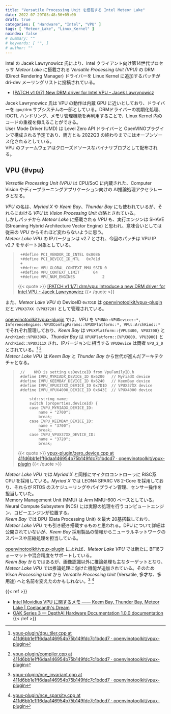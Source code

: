 ```yaml
---
title: "Versatile Processing Unit を搭載する Intel Meteor Lake"
date: 2022-07-29T03:48:56+09:00
draft: true
categories: [ "Hardware", "Intel", "VPU" ]
tags: [ "Meteor_Lake", "Linux_Kernel" ]
noindex: false
# summary: ""
# keywords: [ "", ]
# author: ""
---
```


Intel の Jacek Lawrynowicz 氏により、Intel クライアント向け第14世代プロセッサ *Meteor Lake* に搭載される *Versatile Processing Unit (VPU)* の DRM (Direct Rendering Manager) ドライバーを Linux Kernel に追加するパッチが dri-dev メーリングリストに投稿されている。  

 * [[PATCH v1 0/7] New DRM driver for Intel VPU - Jacek Lawrynowicz](https://lore.kernel.org/dri-devel/20220728131709.1087188-1-jacek.lawrynowicz@linux.intel.com/)

Jacek Lawrynowicz 氏は VPU の動作は内蔵 GPU に近いとしており、ドライバーを `gpu/drm` サブシステムの一部としている。DRMドライバーの初期化処理、IOCTL ハンドリング、メモリ管理機能を再利用することで、Linux Kernel 内のコードの重複を抑えることができる。  
User Mode Driver (UMD) は Level Zero API ドライバーと OpenVINOプラグインで構成される予定であり、両方とも 2022Q3 の終わりまでにはオープンソース化されるとしている。  
VPU のファームウェアはクローズドソースなバイナリブロブとして配布される。  

## VPU {#vpu}
*Versatile Processing Unit (VPU)* は CPU/SoC に内蔵された、Computer Vision やディープラーニングアプリケーション向けの AI推論処理アクセラレータとなる。  

*VPU* の名は、*Myriad X* や *Keem Bay*、*Thunder Bay* にも使われているが、それらにおける *VPU* は *Vision Processing Unit* の略とされている。  
しかしパッチから *Meteor Lake* に搭載される *VPU* も、実行エンジンは SHAVE (Streaming Hybrid Architecture Vector Engine) と思われ、意味合いとしては従来の *VPU* からそれほど変わらないように思う。  
*Meteor Lake VPU* の IPバージョンは v2.7 とされ、今回のパッチは VPU IP v2.7 をサポート対象としている。  

 > 		+#define PCI_VENDOR_ID_INTEL 0x8086
 > 		+#define PCI_DEVICE_ID_MTL   0x7d1d
 > 		+
 > 		+#define VPU_GLOBAL_CONTEXT_MMU_SSID 0
 > 		+#define VPU_CONTEXT_LIMIT	    64
 > 		+#define VPU_NUM_ENGINES		    2
 >
 > {{< quote >}} [[PATCH v1 1/7] drm/vpu: Introduce a new DRM driver for Intel VPU - Jacek Lawrynowicz](https://lore.kernel.org/dri-devel/20220728131709.1087188-2-jacek.lawrynowicz@linux.intel.com/) {{< /quote >}}

また、*Meteor Lake VPU* の DeviceID `0x7D1D` は [openvinotoolkit/vpux-plugin](https://github.com/openvinotoolkit/vpux-plugin) だと `VPUX37XX (VPU3720)` として管理されている。  

[openvinotoolkit/vpux-plugin](https://github.com/openvinotoolkit/vpux-plugin) では、*VPU* を `VPUNN::VPUDevice::*, InferenceEngine::VPUXConfigParams::VPUXPlatform::*, VPU::ArchKind::*` でそれぞれ管理しており、*Keem Bay* は `VPUXPlatform::{VPU3400, VPU3700}` と `ArchKind::VPUX30XX`、*Thunder Bay* は `VPUXPlatform::{VPU3800, VPU3900}` と `ArchKind::VPUX311X` され、IPバージョンに相当する `VPUDevice` は両者 `VPU_2_0` とされている。[^vpudevice] [^archkind]  
*Meteor Lake VPU* は *Keem Bay* と *Thunder Bay* から世代が進んだアーキテクチャとなる。  

[^device-helper]: [vpux-plugin/device_helpers.cpp at 411d6bb1e1ff6daa146954b75b149fdc7c1bdcd7 · openvinotoolkit/vpux-plugin](https://github.com/openvinotoolkit/vpux-plugin/blob/411d6bb1e1ff6daa146954b75b149fdc7c1bdcd7/src/vpux_al/src/device_helpers.cpp)
[^vpudevice]: [vpux-plugin/dpu_tiler.cpp at 411d6bb1e1ff6daa146954b75b149fdc7c1bdcd7 · openvinotoolkit/vpux-plugin](https://github.com/openvinotoolkit/vpux-plugin/blob/411d6bb1e1ff6daa146954b75b149fdc7c1bdcd7/src/vpux_compiler/src/dialect/VPUIP/dpu_tiler.cpp#L90-L100)
[^archkind]: [vpux-plugin/compiler.cpp at 411d6bb1e1ff6daa146954b75b149fdc7c1bdcd7 · openvinotoolkit/vpux-plugin](https://github.com/openvinotoolkit/vpux-plugin/blob/411d6bb1e1ff6daa146954b75b149fdc7c1bdcd7/src/vpux_compiler/src/compiler.cpp#L55-L71)

 > 		//    KMD is setting usDeviceID from VpuFamilyID.h
 > 		#define IVPU_MYRIADX_DEVICE_ID 0x6200   // MyriadX device
 > 		#define IVPU_KEEMBAY_DEVICE_ID 0x6240   // KeemBay device
 > 		#define IVPU_VPUX37XX_DEVICE_ID 0x7D1D  // VPUX37XX device
 > 		#define IVPU_VPUX4000_DEVICE_ID 0x643E  // VPUX4000 device
 > 		
 > 		    std::string name;
 > 		    switch (properties.deviceId) {
 > 		    case IVPU_MYRIADX_DEVICE_ID:
 > 		        name = "2700";
 > 		        break;
 > 		    case IVPU_KEEMBAY_DEVICE_ID:
 > 		        name = "3700";
 > 		        break;
 > 		    case IVPU_VPUX37XX_DEVICE_ID:
 > 		        name = "3720";
 > 		        break;
 >
 > {{< quote >}} [vpux-plugin/zero_device.cpp at 411d6bb1e1ff6daa146954b75b149fdc7c1bdcd7 · openvinotoolkit/vpux-plugin](https://github.com/openvinotoolkit/vpux-plugin/blob/411d6bb1e1ff6daa146954b75b149fdc7c1bdcd7/src/zero_backend/src/zero_device.cpp#L36-L52) {{< /quote >}}

*Meteor Lake VPU* では *Myriad X* と同様にマイクロコントローラに RISC系 CPU を採用している。*Myriad X* では LEON4 SPARC V8 2-Core を採用しており、それらが RTOS のスケジューリングやパイプライン管理、センサー操作を担当していた。  
Memory Management Unit (MMU) は Arm MMU-600 ベースとしている。  
Neural Compute Subsystem (NCS) には実際の処理を行うコンピュートエンジン、コピーエンジンが位置する。  
*Keem Bay* では DPU (Data Processing Unit) を最大 20基搭載しており、*Meteor Lake VPU* でも引き続き搭載するものと思われる。DPU について詳細は公開されていないが、*Keem Bay* 採用製品の情報からニューラルネットワークのスパースや圧縮処理を担当している。  

[openvinotoolkit/vpux-plugin](https://github.com/openvinotoolkit/vpux-plugin) によれば、*Meteor Lake VPU* では新たに BF16フォーマットや混合精度をサポートしている。  
*Keem Bay* からではあるが、画像認識以外に推論処理も主なターゲットとなり、*Meteor Lake VPU* では推論処理に向けた機能が追加されている。そのため *Vison Processing Unit* から *Versatile Processing Unit* (Versatile, 多才な、多用途) へと名前を変えたのかもしれない。[^bf16] [^mix]  

[^mix]: [vpux-plugin/nce_sparsity.cpp at 411d6bb1e1ff6daa146954b75b149fdc7c1bdcd7 · openvinotoolkit/vpux-plugin](https://github.com/openvinotoolkit/vpux-plugin/blob/411d6bb1e1ff6daa146954b75b149fdc7c1bdcd7/src/vpux_compiler/src/dialect/VPU/nce_sparsity.cpp#L22-L24)
[^bf16]: [vpux-plugin/nce_invariant.cpp at 411d6bb1e1ff6daa146954b75b149fdc7c1bdcd7 · openvinotoolkit/vpux-plugin](https://github.com/openvinotoolkit/vpux-plugin/blob/411d6bb1e1ff6daa146954b75b149fdc7c1bdcd7/src/vpux_compiler/src/dialect/VPU/nce_invariant.cpp#L23-L31)

{{< ref >}}
 * [Intel Movidius VPU に関するメモ ―― Keem Bay, Thunder Bay, Meteor Lake | Coelacanth's Dream](/posts/2022/01/11/intel-kmb-thb/)
 * [OAK Series 3 — DepthAI Hardware Documentation 1.0.0 documentation](https://docs.luxonis.com/projects/hardware/en/latest/pages/articles/oak-s3.html)
{{< /ref >}}
